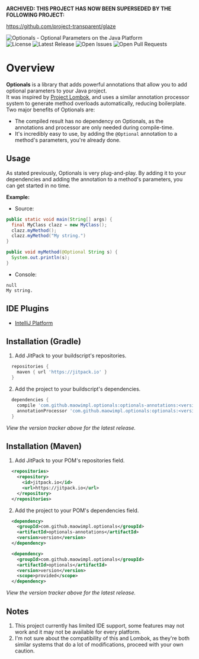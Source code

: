 **ARCHIVED: THIS PROJECT HAS NOW BEEN SUPERSEDED BY THE FOLLOWING PROJECT:**

https://github.com/project-transparent/glaze


![Optionals - Optional Parameters on the Java Platform](https://i.imgur.com/fz8ZopG.png)
<br>
![License](https://img.shields.io/github/license/maowimpl/optionals?style=flat-square)
![Latest Release](https://img.shields.io/github/v/release/maowimpl/optionals?include_prereleases&style=flat-square)
![Open Issues](https://img.shields.io/github/issues/maowimpl/optionals?style=flat-square)
![Open Pull Requests](https://img.shields.io/github/issues-pr/maowimpl/optionals?style=flat-square)

# Overview

**Optionals** is a library that adds powerful annotations that allow you to add optional parameters to your Java project.<br>
It was inspired by [Project Lombok](https://projectlombok.org/), and uses a similar annotation processor system to generate method overloads automatically, reducing boilerplate.<br>
Two major benefits of Optionals are:
* The compiled result has no dependency on Optionals, as the annotations and processor are only needed during compile-time.
* It's incredibly easy to use, by adding the `@Optional` annotation to a method's parameters, you're already done.

## Usage

As stated previously, Optionals is very plug-and-play. By adding it to your dependencies and adding the annotation to a method's parameters, you can get started in no time.<br>

**Example:**
* Source:
```java
public static void main(String[] args) {
  final MyClass clazz = new MyClass();
  clazz.myMethod();
  clazz.myMethod("My string.")
}

public void myMethod(@Optional String s) {
  System.out.println(s);
}
```
* Console:
```
null
My string.
```

## IDE Plugins

* [IntelliJ Platform](https://github.com/MaowImpl/optionals-intellij-plugin)

## Installation (Gradle)

1. Add JitPack to your buildscript's repositories.
```groovy
  repositories {
    maven { url 'https://jitpack.io' }
  }
```
2. Add the project to your buildscript's dependencies.
```groovy
  dependencies {
    compile 'com.github.maowimpl.optionals:optionals-annotations:<version>'
    annotationProcessor 'com.github.maowimpl.optionals:optionals:<version>'
  }
```
*View the version tracker above for the latest release.*

## Installation (Maven)
1. Add JitPack to your POM's repositories field.
```xml
  <repositories>
    <repository>
      <id>jitpack.io</id>
      <url>https://jitpack.io</url>
    </repository>
  </repositories>
```
2. Add the project to your POM's dependencies field.
```xml
  <dependency>
    <groupId>com.github.maowimpl.optionals</groupId>
    <artifactId>optionals-annotations</artifactId>
    <version>version</version>
  </dependency>

  <dependency>
    <groupId>com.github.maowimpl.optionals</groupId>
    <artifactId>optionals</artifactId>
    <version>version</version>
    <scope>provided</scope>
  </dependency>
```
*View the version tracker above for the latest release.*

## Notes

1. This project currently has limited IDE support, some features may not work and it may not be available for every platform.
2. I'm not sure about the compatibility of this and Lombok, as they're both similar systems that do a lot of modifications, proceed with your own caution.
